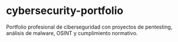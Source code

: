 # cybersecurity-portfolio
Portfolio profesional de ciberseguridad con proyectos de pentesting, análisis de malware, OSINT y cumplimiento normativo.
